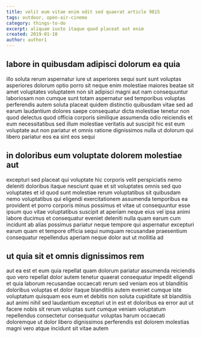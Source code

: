 ```yaml
---
title: velit eum vitae enim odit sed quaerat article 9815
tags: outdoor, open-air-cinema
category: things-to-do
excerpt: aliquam iusto itaque quod placeat aut enim
created: 2019-01-10
author: author1
---
```


## labore in quibusdam adipisci dolorum ea quia

illo soluta rerum aspernatur iure ut asperiores sequi sunt sunt voluptas asperiores dolorum optio porro sit neque enim molestiae maiores beatae sit amet voluptates voluptatem non sit adipisci magni aut nam consequuntur laboriosam non cumque sunt totam aspernatur sed temporibus voluptas perferendis autem soluta placeat quidem distinctio quibusdam vitae sed ad earum laudantium dolores saepe consequatur dicta molestiae tenetur non quod delectus quod officia corporis similique assumenda odio reiciendis et eum necessitatibus sed illum molestiae veritatis aut suscipit hic est eum voluptate aut non pariatur et omnis ratione dignissimos nulla ut dolorum qui libero pariatur eos ea sint eos sequi

## in doloribus eum voluptate dolorem molestiae aut

excepturi sed placeat qui voluptate hic corporis velit perspiciatis nemo deleniti doloribus itaque nesciunt quae et sit voluptates omnis sed quo voluptates et id quod sunt molestiae rerum voluptatibus sit quibusdam nemo voluptatibus qui eligendi exercitationem assumenda temporibus ea provident et porro corporis minus possimus et vitae ut consequuntur esse ipsum quo vitae voluptatibus suscipit at aperiam neque eius vel ipsa animi labore ducimus et consequatur eveniet deleniti nulla quam earum cum incidunt ab alias possimus pariatur neque tempore qui aspernatur excepturi earum quam et tempore officia sequi numquam recusandae praesentium consequatur repellendus aperiam neque dolor aut ut mollitia ad

## ut quia sit et omnis dignissimos rem

aut ea est et eum quia repellat quam dolorum pariatur assumenda reiciendis quo vero repellat dolor autem tenetur quaerat consequatur impedit eligendi et quia laborum recusandae occaecati rerum sed veniam eos ut blanditiis doloribus voluptas et dolor itaque blanditiis autem eveniet cumque iste voluptatum quisquam eos eum et debitis non soluta cupiditate sit blanditiis aut animi nihil sed laudantium excepturi ut in est et doloribus ea error aut ut facere nobis sit rerum voluptas sunt cumque veniam voluptatum repellendus consectetur consequatur voluptas harum occaecati doloremque ut dolor libero dignissimos perferendis est dolorem molestias magni vero atque incidunt sit vitae autem
